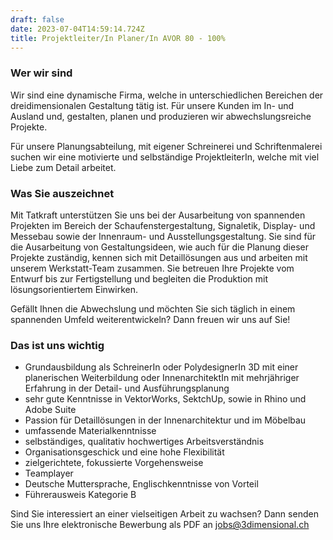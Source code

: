 ```yaml
---
draft: false
date: 2023-07-04T14:59:14.724Z
title: Projektleiter/In Planer/In AVOR 80 - 100%
---
```

### Wer wir sind

Wir sind eine dynamische Firma, welche in unterschiedlichen Bereichen der dreidimensionalen 
Gestaltung tätig ist. Für unsere Kunden im In- und Ausland und, gestalten, planen und produzieren wir abwechslungsreiche Projekte.

Für unsere Planungsabteilung, mit eigener Schreinerei und Schriftenmalerei suchen wir eine motivierte und selbständige ProjektleiterIn, welche mit viel Liebe zum Detail arbeitet.

### Was Sie auszeichnet

Mit Tatkraft unterstützen Sie uns bei der Ausarbeitung von spannenden Projekten im Bereich der Schaufenstergestaltung, Signaletik, Display- und Messebau sowie der Innenraum- und Ausstellungsgestaltung. Sie sind für die Ausarbeitung von Gestaltungsideen, wie auch für die Planung dieser Projekte zuständig, kennen sich mit Detaillösungen aus und arbeiten mit unserem Werkstatt-Team zusammen. Sie betreuen Ihre Projekte vom Entwurf bis zur Fertigstellung und begleiten die Produktion mit lösungsorientiertem Einwirken.

Gefällt Ihnen die Abwechslung und möchten Sie sich täglich in einem spannenden Umfeld weiterentwickeln? Dann freuen wir uns auf Sie!

### Das ist uns wichtig

* Grundausbildung als SchreinerIn oder PolydesignerIn 3D mit einer planerischen Weiterbildung oder InnenarchitektIn mit mehrjähriger Erfahrung in der Detail- und Ausführungsplanung
* sehr gute Kenntnisse in VektorWorks, SektchUp, sowie in Rhino und Adobe Suite
* Passion für Detaillösungen in der Innenarchitektur und im Möbelbau
* umfassende Materialkenntnisse
* selbständiges, qualitativ hochwertiges Arbeitsverständnis
* Organisationsgeschick und eine hohe Flexibilität
* zielgerichtete, fokussierte Vorgehensweise
* Teamplayer
* Deutsche Muttersprache, Englischkenntnisse von Vorteil
* Führerausweis Kategorie B

Sind Sie interessiert an einer vielseitigen Arbeit zu wachsen? Dann senden Sie uns Ihre elektronische Bewerbung als PDF an [jobs@3dimensional.ch](mailto:jobs@3dimensional.ch)